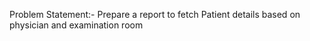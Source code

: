 Problem Statement:- Prepare a report to fetch Patient details based on physician and examination room
